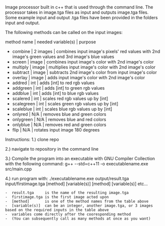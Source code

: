 Image processor built in c++ that is used through the command line. The processor takes in image.tga files as input and 
outputs image.tga files. Some example input and output .tga files have been provided in the folders input and output.

The following methods can be called on the input images:

method name   |   needed variable(s)   |    purpose
- combine     |         2 images       |   combines input image's pixels' red values with 2nd image's green values and 3rd image's blue values
- screen      |          image         |   combines input image's color with 2nd image's color
- multiply    |          image         |   multiplies input image's color with 2nd image's color
- subtract    |          image         |   subtracts 2nd image's color from input image's color
- overlay     |          image         |   adds input image's color with 2nd image's color
- addred      |           int          |   adds [int] to red rgb values
- addgreen    |           int          |   adds [int] to green rgb values
- addblue     |           int          |   adds [int] to blue rgb values
- scalered    |           int          |   scales red rgb values up by [int]
- scalegreen  |           int          |   scales green rgb values up by [int]
- scaleblue   |           int          |   scales blue rgb values up by [int]
- onlyred     |           N/A          |   removes blue and green colors
- onlygreen   |           N/A          |   removes blue and red colors
- onlyblue    |           N/A          |   removes red and green colors
- flip        |           N/A          |   rotates input image 180 degrees


Instructions:
1.) clone repo

2.) navigate to repository in the command line

3.) Compile the program into an executable with GNU Compiler Collection with the following command:
    g++ --std=c++11 -o executablename.exe src/main.cpp
    
4.) run program with:
    ./executablename.exe output/result.tga input/firstimage.tga [method] [variable(s)] [method] [variable(s)] etc...
    
    -  result.tga     is the name of the resulting image.tga 
    -  firstimage.tga is the first image acted upon
    -  [method]       is one of the method names from the table above
    -  [variable(s)]  can be an integer, another image.tga, or 3 images based on the required inputs in the table above
    -  variables come directly after the cooresponding method
    -  (You can subsequently call as many methods at once as you want)

